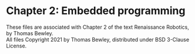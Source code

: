 # Chapter 2: Embedded programming
These files are associated with Chapter 2 of the text Renaissance Robotics, by Thomas Bewley.<BR>
All files Copyright 2021 by Thomas Bewley, distributed under BSD 3-Clause License.